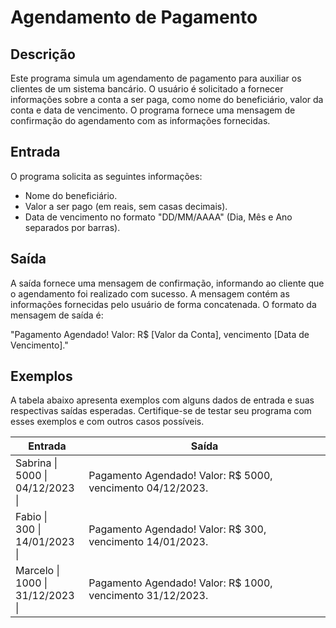 # Agendamento de Pagamento

## Descrição
Este programa simula um agendamento de pagamento para auxiliar os clientes de um sistema bancário. O usuário é solicitado a fornecer informações sobre a conta a ser paga, como nome do beneficiário, valor da conta e data de vencimento. O programa fornece uma mensagem de confirmação do agendamento com as informações fornecidas.

## Entrada
O programa solicita as seguintes informações:

- Nome do beneficiário.
- Valor a ser pago (em reais, sem casas decimais).
- Data de vencimento no formato "DD/MM/AAAA" (Dia, Mês e Ano separados por barras).

## Saída
A saída fornece uma mensagem de confirmação, informando ao cliente que o agendamento foi realizado com sucesso. A mensagem contém as informações fornecidas pelo usuário de forma concatenada. O formato da mensagem de saída é:

"Pagamento Agendado! Valor: R$ [Valor da Conta], vencimento [Data de Vencimento]."

## Exemplos
A tabela abaixo apresenta exemplos com alguns dados de entrada e suas respectivas saídas esperadas. Certifique-se de testar seu programa com esses exemplos e com outros casos possíveis.

Entrada | Saída
--- | ---
Sabrina \| <br> 5000 \|<br> 04/12/2023 \| | Pagamento Agendado! Valor: R$ 5000, vencimento 04/12/2023.
Fabio \| <br> 300 \| <br> 14/01/2023 \| | Pagamento Agendado! Valor: R$ 300, vencimento 14/01/2023.
Marcelo \| <br> 1000 \| <br> 31/12/2023 \| | Pagamento Agendado! Valor: R$ 1000, vencimento 31/12/2023.
